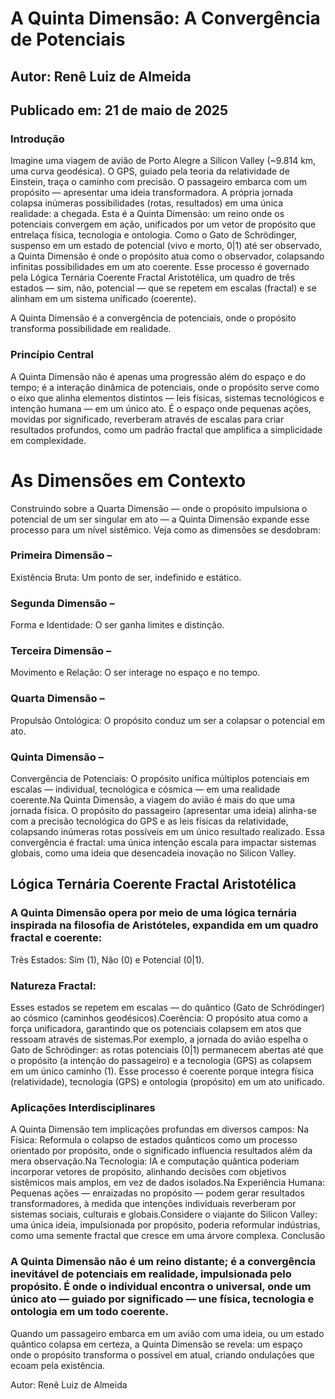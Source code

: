 # A Quinta Dimensão: A Convergência de Potenciais

## Autor: Renê Luiz de Almeida
## Publicado em: 21 de maio de 2025

### Introdução
Imagine uma viagem de avião de Porto Alegre a Silicon Valley (~9.814 km, uma curva geodésica). O GPS, guiado pela teoria da relatividade de Einstein, traça o caminho com precisão. O passageiro embarca com um propósito — apresentar uma ideia transformadora. A própria jornada colapsa inúmeras possibilidades (rotas, resultados) em uma única realidade: a chegada. Esta é a Quinta Dimensão: um reino onde os potenciais convergem em ação, unificados por um vetor de propósito que entrelaça física, tecnologia e ontologia.
Como o Gato de Schrödinger, suspenso em um estado de potencial (vivo e morto, 0|1) até ser observado, a Quinta Dimensão é onde o propósito atua como o observador, colapsando infinitas possibilidades em um ato coerente. Esse processo é governado pela Lógica Ternária Coerente Fractal Aristotélica, um quadro de três estados — sim, não, potencial — que se repetem em escalas (fractal) e se alinham em um sistema unificado (coerente).

A Quinta Dimensão é a convergência de potenciais, onde o propósito transforma possibilidade em realidade.

### Princípio Central
A Quinta Dimensão não é apenas uma progressão além do espaço e do tempo; é a interação dinâmica de potenciais, onde o propósito serve como o eixo que alinha elementos distintos — leis físicas, sistemas tecnológicos e intenção humana — em um único ato. É o espaço onde pequenas ações, movidas por significado, reverberam através de escalas para criar resultados profundos, como um padrão fractal que amplifica a simplicidade em complexidade.
# As Dimensões em Contexto
Construindo sobre a Quarta Dimensão — onde o propósito impulsiona o potencial de um ser singular em ato — a Quinta Dimensão expande esse processo para um nível sistêmico. Veja como as dimensões se desdobram:

### Primeira Dimensão – 
Existência Bruta: Um ponto de ser, indefinido e estático.
### Segunda Dimensão – 
Forma e Identidade: O ser ganha limites e distinção.
### Terceira Dimensão –
Movimento e Relação: O ser interage no espaço e no tempo.
### Quarta Dimensão – 
Propulsão Ontológica: O propósito conduz um ser a colapsar o potencial em ato.
### Quinta Dimensão – 
Convergência de Potenciais: O propósito unifica múltiplos potenciais em escalas — individual, tecnológica e cósmica — em uma realidade coerente.Na Quinta Dimensão, a viagem do avião é mais do que uma jornada física. O propósito do passageiro (apresentar uma ideia) alinha-se com a precisão tecnológica do GPS e as leis físicas da relatividade, colapsando inúmeras rotas possíveis em um único resultado realizado. Essa convergência é fractal: uma única intenção escala para impactar sistemas globais, como uma ideia que desencadeia inovação no Silicon Valley.

## Lógica Ternária Coerente Fractal Aristotélica
### A Quinta Dimensão opera por meio de uma lógica ternária inspirada na filosofia de Aristóteles, expandida em um quadro fractal e coerente:
Três Estados: Sim (1), Não (0) e Potencial (0|1).
### Natureza Fractal: 
Esses estados se repetem em escalas — do quântico (Gato de Schrödinger) ao cósmico (caminhos geodésicos).Coerência: O propósito atua como a força unificadora, garantindo que os potenciais colapsem em atos que ressoam através de sistemas.Por exemplo, a jornada do avião espelha o Gato de Schrödinger: as rotas potenciais (0|1) permanecem abertas até que o propósito (a intenção do passageiro) e a tecnologia (GPS) as colapsem em um único caminho (1). Esse processo é coerente porque integra física (relatividade), tecnologia (GPS) e ontologia (propósito) em um ato unificado.

### Aplicações Interdisciplinares
A Quinta Dimensão tem implicações profundas em diversos campos:
Na Física: Reformula o colapso de estados quânticos como um processo orientado por propósito, onde o significado influencia resultados além da mera observação.Na Tecnologia: IA e computação quântica poderiam incorporar vetores de propósito, alinhando decisões com objetivos sistêmicos mais amplos, em vez de dados isolados.Na Experiência Humana: Pequenas ações — enraizadas no propósito — podem gerar resultados transformadores, à medida que intenções individuais reverberam por sistemas sociais, culturais e globais.Considere o viajante do Silicon Valley: uma única ideia, impulsionada por propósito, poderia reformular indústrias, como uma semente fractal que cresce em uma árvore complexa.
Conclusão

### A Quinta Dimensão não é um reino distante; é a convergência inevitável de potenciais em realidade, impulsionada pelo propósito. É onde o individual encontra o universal, onde um único ato — guiado por significado — une física, tecnologia e ontologia em um todo coerente.
Quando um passageiro embarca em um avião com uma ideia, ou um estado quântico colapsa em certeza, a Quinta Dimensão se revela: um espaço onde o propósito transforma o possível em atual, criando ondulações que ecoam pela existência.  


Autor: Renê Luiz de Almeida
